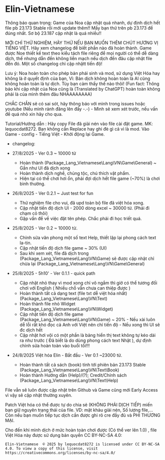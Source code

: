 # Elin-Vietnamese
Thông báo quan trọng: Game của Noa cập nhật quá nhanh, dự định dịch hết file pb 23.173 Stable rồi mới update thêm!! Mấy bạn thử trên pb 23.173 để đúng nhất. Sơ bộ 23.187 cập nhật là quá nhiều!!

MỚI CHỈ THỬ NGHIỆM, HÃY THỬ NẾU BẠN MUỐN THÊM CHÚT HƯƠNG VỊ TIẾNG VIỆT. Hãy xem changelog để biết phần nào đã hoàn thành.
Game được Noe thiết kế text theo kiểu tách file riêng để mọi người có thể dễ dàng dịch, thế nhưng dẫn đến không liền mạch nếu dịch đến đâu cập nhật file đến đó. Một số changelog chỉ cập nhậtt tiến độ!

Lưu ý: Noa hoàn toàn cho phép bản phái sinh và mod, sử dụng Việt Hóa hay không là ở quyết định của bạn, Vì: Bản dịch không hoàn toàn là AI cũng không hoàn toàn là tự dịch. Tùy bạn cảm thấy thế nào thôi!
(Fun fact: Thông báo khi cập nhật của Noa cũng là (Translated by ChatGPT) hoàn toàn không phải là của mình thêm đâu NHAAAAAAAA)

CHẮC CHẮN sẽ có sai sót, hãy thông báo với mình trong issues hoặc youtube (Nếu mình rảnh đăng lên đấy -.-) - Mình sẽ xem xét trước, nếu vấn đề quá nhỏ xin hãy cho qua.

Tutorial/Hướng dẫn :
Hãy copy File đã giải nén vào file cài đặt game. MK: lequocdat8272.
Bạn không cần Replace hay ghi đè gì cả vì là mod.
Vào Game - config - Tiếng Việt - Khởi động lại Game.

- changelog:
- 27/8/2025 - Ver 0.3 ~ 10000 từ
  + Hoàn thành (Package\_Lang_Vietnamese\Lang\VN\Game\General) ~ Gần như UI đã dịch xong
  + Hoàn thành dịch nghề, chủng tộc, chú thích vật phẩm.
  + Hiện tại có thể chơi hơi ổn, phải đợi dịch hết file game (~70%) là chơi bình thường. 
  
- 26/8/2025 - Ver 0.2.1 ~ Just test for fun
  + Thử nghiệm file cho vui, đã upd toàn bộ file đã việt hóa xong.
  + Cập nhật tiến độ dịch UI - 2000 dòng excel ~ 30000 từ. (Phải đi chạm cỏ thôi)
  + Gặp vấn đề về việc đặt tên phép. Chắc phải đi học triết quá.
  
- 25/8/2025 - Ver 0.2 ~ 10000 từ.
  + Chỉnh sửa văn phong một số text Help, thiết lập lại phong cách text la-tin.
  + Cập nhật tiến độ dịch file game ~ 30% (UI)
  + Sau khi xem xét, file đã dịch trong (Package\_Lang_Vietnamese\Lang\VN\Game) sẽ được cập nhật chỉ chừa lại (Package\_Lang_Vietnamese\Lang\VN\Game\General)
  
- 25/8/2025 - 5h10' - Ver 0.1.1 - quick path
  + Cập nhật nhỏ thay vì mod xong chỉ vô ngắm thì giờ có thể tương đối chơi với English ( Nhiều chỗ vẫn chưa can thiệp được )
  + Hoàn thành tất cả dạng text (file txt dễ việt hóa nhất) (Package\_Lang_Vietnamese\Lang\VN\Text)
  + Hoàn thành file nhỏ Widget (Package\_Lang_Vietnamese\Lang\VN\Widget)
  + Cập nhật tiến độ dịch file game (Package\_Lang_Vietnamese\Lang\VN\Game) ~ 20% - Nếu xài luôn dễ lỗi rất khó đọc cả Anh với Việt nên chỉ tiến độ - Nếu xong thì UI sẽ đc dịch hết
  + Cập nhật hơi vội có một phần là bảng hiển thị text không tự kéo dài ra như trước ( Đã biết là do dùng phong cách text Nhật ), dự định chỉnh sửa hoàn toàn vào buổi tối!!!
    
- 24/8/2025 Việt hóa Elin - Bắt đầu - Ver 0.1 ~23000 từ.
  + Hoàn thành tất cả sách (book) tính tới phiên bản 23.173 Stable (Package\_Lang_Vietnamese\Lang\VN\Text\Book)
  + Hoàn thành Hướng dẫn (Help)/(?); Credit/Chính sách (Package\_Lang_Vietnamese\Lang\VN\Text\Help)

File vẫn sẽ luôn được cập nhật trên Github và Game cũng mới Early Access vì vậy sẽ cập nhật thường xuyên.

Patch Việt hóa có thể được tự do chia sẻ (KHÔNG PHẢI DỊCH TIẾP) miến bạn giữ nguyên trạng thái của file. VD: mật khảu giải nén, Số lượng file,...
Còn nếu bạn muốn tiếp tục dịch cần được ghi rõ cre đầy đủ và PHI THƯƠNG MẠI.

Cho đến khi mình dịch ở mức hoàn toàn chơi được (Có thể ver lên 1.0) , file Việt Hóa này được sử dụng bản quyền CC BY-NC-SA 4.0:

    Elin-Vietnamese  © 2025 by lequocdat8272 is licensed under CC BY-NC-SA 4.0. To view a copy of this license, visit https://creativecommons.org/licenses/by-nc-sa/4.0/
